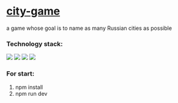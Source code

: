 # [city-game](https://nastya1305.github.io/city-game/)
a game whose goal is to name as many Russian cities as possible

### Technology stack:
<img src="https://img.shields.io/badge/REACT-000000?style=for-the-badge&logo=REACT&logoColor=017fa5"/> <img src="https://img.shields.io/badge/TYPESCRIPT-000000?style=for-the-badge&logo=TYPESCRIPT&logoColor=2d79c7"/> 
<img src="https://img.shields.io/badge/TAILWIND_CSS-000000?style=for-the-badge&logo=tailwind-css&logoColor=38bdf8"/> <img src="https://img.shields.io/badge/vite-000000?style=for-the-badge&logo=vite&logoColor=8c6bf6"/> 

### For start:
1) npm install
2) npm run dev

